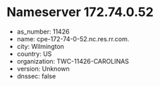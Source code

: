 # Nameserver 172.74.0.52

* as_number: 11426
* name: cpe-172-74-0-52.nc.res.rr.com.
* city: Wilmington
* country: US
* organization: TWC-11426-CAROLINAS
* version: Unknown
* dnssec: false
